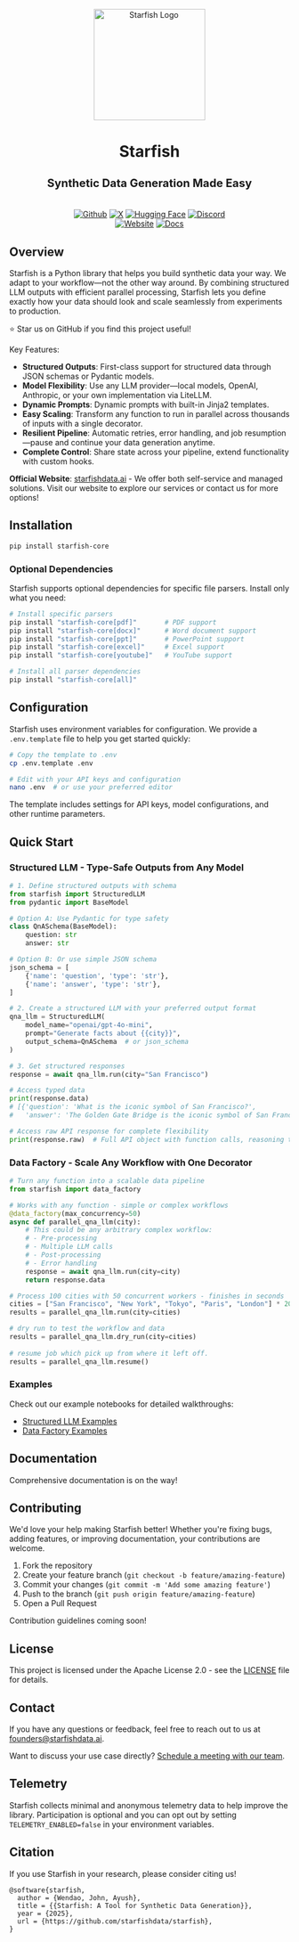 <p align="center">
  <img src="https://github.com/user-attachments/assets/744c666a-bb5c-418b-aab4-162072c0b8c8" alt="Starfish Logo" width="200"/>
</p>
<h1 align="center">Starfish</h1>
<h3 align="center" style="font-size: 20px; margin-bottom: 4px">Synthetic Data Generation Made Easy</h2>
</br>

<div align="center">

[![Github](https://img.shields.io/badge/starfish-black?style=for-the-badge&logo=github&color=black)](https://github.com/starfishdata/starfish) [![X](https://img.shields.io/badge/starfishdata-black?style=for-the-badge&logo=x&color=black&link=https%3A%2F%2Fx.com%2Fstarfishdata)](https://x.com/starfishdata) [![Hugging Face](https://img.shields.io/badge/starfishdata-yellow?style=for-the-badge&logo=huggingface&labelColor=black&color=black)](https://huggingface.co/starfishdata) [![Discord](https://img.shields.io/badge/starfishdata-yellow?style=for-the-badge&logo=discord&logoColor=white&labelColor=%235865F2&color=%235865F2)](https://discord.gg/qWKmeUtb)
<br>
[![Website](https://img.shields.io/badge/starfishdata-yellow?style=for-the-badge&label=SITE&labelColor=%23DB2777&color=%23FDF2F8)](https://starfishdata.ai/) 
[![Docs](https://img.shields.io/badge/docs-pink?style=for-the-badge&label=Deepwiki&labelColor=%23da2876&color=%23fdf2f8&link=https%3A%2F%2Fdeepwiki.com%2Fstarfishdata%2Fstarfish%2F1-overview
)](https://deepwiki.com/starfishdata/starfish/1-overview) 
</div>

## Overview

Starfish is a Python library that helps you build synthetic data your way. We adapt to your workflow—not the other way around. By combining structured LLM outputs with efficient parallel processing, Starfish lets you define exactly how your data should look and scale seamlessly from experiments to production.
   
⭐ Star us on GitHub if you find this project useful!

Key Features:
- **Structured Outputs**: First-class support for structured data through JSON schemas or Pydantic models.
- **Model Flexibility**: Use any LLM provider—local models, OpenAI, Anthropic, or your own implementation via LiteLLM.
- **Dynamic Prompts**: Dynamic prompts with built-in Jinja2 templates.
- **Easy Scaling**: Transform any function to run in parallel across thousands of inputs with a single decorator.
- **Resilient Pipeline**: Automatic retries, error handling, and job resumption—pause and continue your data generation anytime.
- **Complete Control**: Share state across your pipeline, extend functionality with custom hooks.

**Official Website**: [starfishdata.ai](https://starfishdata.ai/) - We offer both self-service and managed solutions. Visit our website to explore our services or contact us for more options!

## Installation

```bash
pip install starfish-core
```

### Optional Dependencies

Starfish supports optional dependencies for specific file parsers. Install only what you need:

```bash
# Install specific parsers
pip install "starfish-core[pdf]"       # PDF support
pip install "starfish-core[docx]"      # Word document support
pip install "starfish-core[ppt]"       # PowerPoint support
pip install "starfish-core[excel]"     # Excel support
pip install "starfish-core[youtube]"   # YouTube support

# Install all parser dependencies
pip install "starfish-core[all]"
```

## Configuration

Starfish uses environment variables for configuration. We provide a `.env.template` file to help you get started quickly:

```bash
# Copy the template to .env
cp .env.template .env

# Edit with your API keys and configuration
nano .env  # or use your preferred editor
```

The template includes settings for API keys, model configurations, and other runtime parameters.

## Quick Start

### Structured LLM - Type-Safe Outputs from Any Model

```python
# 1. Define structured outputs with schema
from starfish import StructuredLLM
from pydantic import BaseModel

# Option A: Use Pydantic for type safety
class QnASchema(BaseModel):
    question: str
    answer: str

# Option B: Or use simple JSON schema
json_schema = [
    {'name': 'question', 'type': 'str'},
    {'name': 'answer', 'type': 'str'}, 
]

# 2. Create a structured LLM with your preferred output format
qna_llm = StructuredLLM(
    model_name="openai/gpt-4o-mini",
    prompt="Generate facts about {{city}}",
    output_schema=QnASchema  # or json_schema
)

# 3. Get structured responses
response = await qna_llm.run(city="San Francisco")

# Access typed data
print(response.data)
# [{'question': 'What is the iconic symbol of San Francisco?',
#   'answer': 'The Golden Gate Bridge is the iconic symbol of San Francisco, completed in 1937.'}]

# Access raw API response for complete flexibility
print(response.raw)  # Full API object with function calls, reasoning tokens, etc.
```

### Data Factory - Scale Any Workflow with One Decorator

```python
# Turn any function into a scalable data pipeline
from starfish import data_factory

# Works with any function - simple or complex workflows
@data_factory(max_concurrency=50)
async def parallel_qna_llm(city):
    # This could be any arbitrary complex workflow:
    # - Pre-processing
    # - Multiple LLM calls
    # - Post-processing
    # - Error handling
    response = await qna_llm.run(city=city)
    return response.data

# Process 100 cities with 50 concurrent workers - finishes in seconds
cities = ["San Francisco", "New York", "Tokyo", "Paris", "London"] * 20
results = parallel_qna_llm.run(city=cities)

# dry run to test the workflow and data
results = parallel_qna_llm.dry_run(city=cities)
    
# resume job which pick up from where it left off. 
results = parallel_qna_llm.resume()
```

### Examples

Check out our example notebooks for detailed walkthroughs:
- [Structured LLM Examples](examples/structured_llm.ipynb)
- [Data Factory Examples](examples/data_factory.ipynb)

## Documentation

Comprehensive documentation is on the way!

## Contributing

We'd love your help making Starfish better! Whether you're fixing bugs, adding features, or improving documentation, your contributions are welcome.

1. Fork the repository
2. Create your feature branch (`git checkout -b feature/amazing-feature`)
3. Commit your changes (`git commit -m 'Add some amazing feature'`)
4. Push to the branch (`git push origin feature/amazing-feature`)
5. Open a Pull Request

Contribution guidelines coming soon!

## License

This project is licensed under the Apache License 2.0 - see the [LICENSE](LICENSE) file for details.

## Contact

If you have any questions or feedback, feel free to reach out to us at [founders@starfishdata.ai](mailto:founders@starfishdata.ai).

Want to discuss your use case directly? [Schedule a meeting with our team](https://calendly.com/d/crsb-ckq-fv2/chat-with-starfishdata-team).

## Telemetry

Starfish collects minimal and anonymous telemetry data to help improve the library. Participation is optional and you can opt out by setting `TELEMETRY_ENABLED=false` in your environment variables.

## Citation

If you use Starfish in your research, please consider citing us!

```
@software{starfish,
  author = {Wendao, John, Ayush},
  title = {{Starfish: A Tool for Synthetic Data Generation}},
  year = {2025},
  url = {https://github.com/starfishdata/starfish},
}
```

